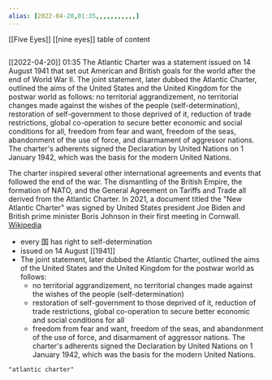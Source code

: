 ```yaml
---
alias: [2022-04-20,01:35,,,,,,,,,,,]
---
```

[[Five Eyes]] [[nine eyes]]
table of content
```toc
```

[[2022-04-20]] 01:35
The Atlantic Charter was a statement issued on 14 August 1941 that set out American and British goals for the world after the end of World War II. The joint statement, later dubbed the Atlantic Charter, outlined the aims of the United States and the United Kingdom for the postwar world as follows: no territorial aggrandizement, no territorial changes made against the wishes of the people (self-determination), restoration of self-government to those deprived of it, reduction of trade restrictions, global co-operation to secure better economic and social conditions for all, freedom from fear and want, freedom of the seas, abandonment of the use of force, and disarmament of aggressor nations. The charter's adherents signed the Declaration by United Nations on 1 January 1942, which was the basis for the modern United Nations.

The charter inspired several other international agreements and events that followed the end of the war. The dismantling of the British Empire, the formation of NATO, and the General Agreement on Tariffs and Trade all derived from the Atlantic Charter. In 2021, a document titled the "New Atlantic Charter" was signed by United States president Joe Biden and British prime minister Boris Johnson in their first meeting in Cornwall.
[Wikipedia](https://en.wikipedia.org/wiki/Atlantic%20Charter)

- every 国 has right to self-determination
-  issued on 14 August [[1941]]
-  The joint statement, later dubbed the Atlantic Charter, outlined the aims of the United States and the United Kingdom for the postwar world as follows:
	-  no territorial aggrandizement, no territorial changes made against the wishes of the people (self-determination)
	-  restoration of self-government to those deprived of it, reduction of trade restrictions, global co-operation to secure better economic and social conditions for all
	-  freedom from fear and want, freedom of the seas, and abandonment of the use of force, and disarmament of aggressor nations. The charter's adherents signed the Declaration by United Nations on 1 January 1942, which was the basis for the modern United Nations.
```query
"atlantic charter"
```